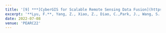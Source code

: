 ```yaml
---
title: '[9] ***[CyberGIS for Scalable Remote Sensing Data Fusion](https://dl.acm.org/doi/10.1145/3491418.3535145)***'
excerpt: '**Lyu, F.**, Yang, Z., Xiao, Z., Diao, C.,Park, J., Wang, S. (2022). CyberGIS for Scalable Remote Sensing Data Fusion. In *Proceedings of the Practice and Experience in Advanced Research Computing*. Association for Computing Machinery, New York, NY, USA, Article 35, 1–4. https://doi.org/10.1145/3491418.3535145'
date: 2022-07-08
venue: 'PEARC22'
---
```

